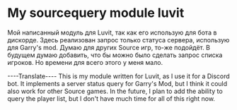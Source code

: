 # My sourcequery module luvit

Мой написанный модуль для Luvit, так как его использую для бота в дискорде.
Здесь реализован запрос только статуса сервера, использую для Garry's mod.
Думаю для других Source игр, то-же подойдёт.
В будущем думаю добавить, что бы можно было сделать запрос списка игроков.
Но времени для всего этого у меня мало.

----Translate----
This is my module written for Luvit, as I use it for a Discord bot.
It implements a server status query for Garry's Mod, but I think it could also work for other Source games.
In the future, I plan to add the ability to query the player list, but I don't have much time for all of this right now.
